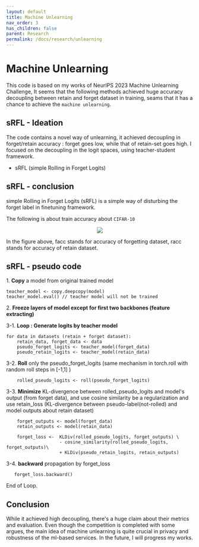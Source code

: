 ```yaml
---
layout: default
title: Machine Unlearning
nav_order: 3
has_children: false
parent: Research
permalink: /docs/research/unlearning
---
```


# Machine Unlearning  

This code is based on my works of NeurIPS 2023 Machine Unlearning Challenge, It seems that the following methods achieved huge accuracy decoupling between retain and forget dataset in training, seams that it has a chance to achieve the `machine unlearning`.

## sRFL - Ideation

The code contains a novel way of unlearning, it achieved decoupling in forget/retain accuracy : forget goes low, while that of retain-set goes high.
I focused on the decoupling in the logit spaces, using teacher-student framework.

- sRFL (simple Rolling in Forget Logits) 

## sRFL - conclusion   
simple Rolling in Forget Logits (sRFL) is a simple way of disturbing the forget label in finetuning framework. 

The following is about train accuracy about `CIFAR-10`

<p align="center">
 <img src="https://sangdo-han.github.io/docs/research/unlearning/cifar10_accuracy.png">
</p>

In the figure above, facc stands for accuracy of forgetting dataset, racc stands for accuracy of retain dataset.

## sRFL - pseudo code
1\. **Copy** a model from original trained model    
```
teacher_model <- copy.deepcopy(model)
teacher_model.eval() // teacher model will not be trained
```
2\. **Freeze layers of model except for first two backbones (feature extracting)**    

3-1. **Loop : Generate logits by teacher model**   
```
for data in datasets (retain + forget dataset):
    retain_data, forget_data <- data
    pseudo_forget_logits <- teacher_model(forget_data)
    pseudo_retain_logits <- teacher_model(retain_data)
```

3-2. **Roll** only the pseudo_forget_logits (same mechanism in torch.roll with random roll steps in [-1,1] )  
```
    rolled_pseudo_logits <- roll(pseudo_forget_logits)
```  
3-3. **Minimize** KL-divergence between rolled_pseudo_logits and model's output (from forget data), and use cosine similarity be a regularization and use retain_loss (KL-divergence between pseudo-label(not-rolled) and model outputs about retain dataset)    
```
    forget_outputs <- model(forget_data)
    retain_outputs <- model(retain_data)

    forget_loss <-  KLDiv(rolled_pseudo_logits, forget_outputs) \
                    - cosine_similarity(rolled_pseudo_logits, forget_outputs)\
                    + KLDiv(pseudo_retain_logits, retain_outputs)
```

3-4. **backward** propagation by forget_loss
```
   forget_loss.backward()
```
End of Loop.  

## Conclusion   
While it achieved high decoupling, there's a huge claim about their metrics and evaluation. Even though the competition is completed with some argues, 
the main idea of machine unlearning is quite crucial in privacy and robustness of the ml-based services. In the future, I will progress my works.